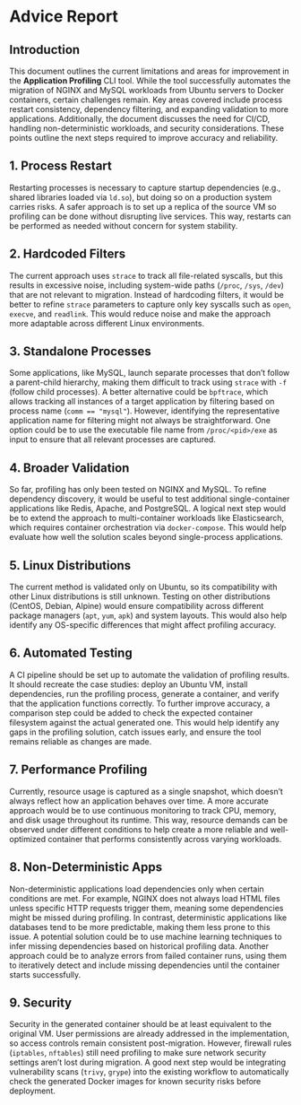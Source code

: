 # Advice Report

## Introduction

This document outlines the current limitations and areas for improvement in the **Application Profiling** CLI tool. While the tool successfully automates the migration of NGINX and MySQL workloads from Ubuntu servers to Docker containers, certain challenges remain. Key areas covered include process restart consistency, dependency filtering, and expanding validation to more applications. Additionally, the document discusses the need for CI/CD, handling non-deterministic workloads, and security considerations. These points outline the next steps required to improve accuracy and reliability.

## 1. Process Restart

Restarting processes is necessary to capture startup dependencies (e.g., shared libraries loaded via `ld.so`), but doing so on a production system carries risks. A safer approach is to set up a replica of the source VM so profiling can be done without disrupting live services. This way, restarts can be performed as needed without concern for system stability.

## 2. Hardcoded Filters

The current approach uses `strace` to track all file-related syscalls, but this results in excessive noise, including system-wide paths (`/proc`, `/sys`, `/dev`) that are not relevant to migration. Instead of hardcoding filters, it would be better to refine `strace` parameters to capture only key syscalls such as `open`, `execve`, and `readlink`. This would reduce noise and make the approach more adaptable across different Linux environments.

## 3. Standalone Processes

Some applications, like MySQL, launch separate processes that don’t follow a parent-child hierarchy, making them difficult to track using `strace` with `-f` (follow child processes). A better alternative could be `bpftrace`, which allows tracking all instances of a target application by filtering based on process name (`comm == "mysql"`). However, identifying the representative application name for filtering might not always be straightforward. One option could be to use the executable file name from `/proc/<pid>/exe` as input to ensure that all relevant processes are captured.

## 4. Broader Validation

So far, profiling has only been tested on NGINX and MySQL. To refine dependency discovery, it would be useful to test additional single-container applications like Redis, Apache, and PostgreSQL. A logical next step would be to extend the approach to multi-container workloads like Elasticsearch, which requires container orchestration via `docker-compose`. This would help evaluate how well the solution scales beyond single-process applications.

## 5. Linux Distributions

The current method is validated only on Ubuntu, so its compatibility with other Linux distributions is still unknown. Testing on other distributions (CentOS, Debian, Alpine) would ensure compatibility across different package managers (`apt`, `yum`, `apk`) and system layouts. This would also help identify any OS-specific differences that might affect profiling accuracy.

## 6. Automated Testing

A CI pipeline should be set up to automate the validation of profiling results. It should recreate the case studies: deploy an Ubuntu VM, install dependencies, run the profiling process, generate a container, and verify that the application functions correctly. To further improve accuracy, a comparison step could be added to check the expected container filesystem against the actual generated one. This would help identify any gaps in the profiling solution, catch issues early, and ensure the tool remains reliable as changes are made.

## 7. Performance Profiling

Currently, resource usage is captured as a single snapshot, which doesn’t always reflect how an application behaves over time. A more accurate approach would be to use continuous monitoring to track CPU, memory, and disk usage throughout its runtime. This way, resource demands can be observed under different conditions to help create a more reliable and well-optimized container that performs consistently across varying workloads.

## 8. Non-Deterministic Apps

Non-deterministic applications load dependencies only when certain conditions are met. For example, NGINX does not always load HTML files unless specific HTTP requests trigger them, meaning some dependencies might be missed during profiling. In contrast, deterministic applications like databases tend to be more predictable, making them less prone to this issue. A potential solution could be to use machine learning techniques to infer missing dependencies based on historical profiling data. Another approach could be to analyze errors from failed container runs, using them to iteratively detect and include missing dependencies until the container starts successfully.

## 9. Security

Security in the generated container should be at least equivalent to the original VM. User permissions are already addressed in the implementation, so access controls remain consistent post-migration. However, firewall rules (`iptables`, `nftables`) still need profiling to make sure network security settings aren’t lost during migration. A good next step would be integrating vulnerability scans (`trivy`, `grype`) into the existing workflow to automatically check the generated Docker images for known security risks before deployment.
